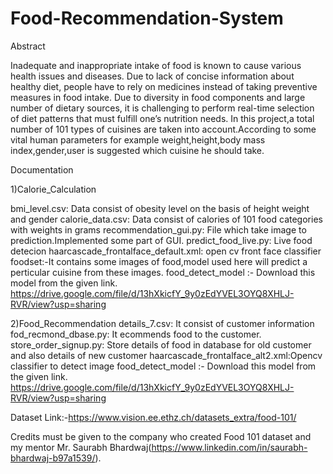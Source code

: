 # Food-Recommendation-System

Abstract

Inadequate and inappropriate intake of food is known to cause various health issues and diseases. Due to lack of concise information about healthy diet, people have to rely on medicines instead of taking preventive measures in food intake. Due to diversity in food components and large number of dietary sources, it is challenging to perform real-time selection of diet patterns that must fulfill one’s nutrition needs.
In this project,a total number of 101 types of cuisines are taken into account.According to some vital human parameters for example weight,height,body mass index,gender,user is suggested which cuisine he should take.

Documentation

1)Calorie_Calculation

bmi_level.csv: Data consist of obesity level on the basis of height weight and gender
calorie_data.csv: Data consist of calories of 101 food categories with weights in grams
recommendation_gui.py: File which take image to prediction.Implemented some part of GUI.
predict_food_live.py: Live food detecion
haarcascade_frontalface_default.xml: open cv front face classifier
foodset:-It contains some images of food,model used here will predict a perticular cuisine from these images.
food_detect_model :- Download this model from the given link.
https://drive.google.com/file/d/13hXkicfY_9y0zEdYVEL3OYQ8XHLJ-RVR/view?usp=sharing

2)Food_Recommendation
details_7.csv: It consist of customer information
fod_recmond_dbase.py: It ecommends food to the customer.
store_order_signup.py: Store details of food in database for old customer and also details of new customer
haarcascade_frontalface_alt2.xml:Opencv classifier to detect image
food_detect_model :- Download this model from the given link.
https://drive.google.com/file/d/13hXkicfY_9y0zEdYVEL3OYQ8XHLJ-RVR/view?usp=sharing

Dataset Link:-https://www.vision.ee.ethz.ch/datasets_extra/food-101/


Credits must be given to the company who created Food 101 dataset and my mentor Mr. Saurabh Bhardwaj(https://www.linkedin.com/in/saurabh-bhardwaj-b97a1539/).
